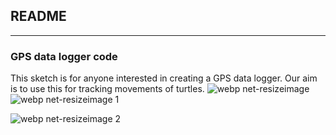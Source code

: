 ## README ##
***

### GPS data logger code ###

This sketch is for anyone interested in creating a GPS data logger. Our aim is to use this for tracking movements of turtles.
![webp net-resizeimage](https://user-images.githubusercontent.com/24802401/46558438-174a8780-c8bb-11e8-980e-1c13bab4512d.png)
![webp net-resizeimage 1](https://user-images.githubusercontent.com/24802401/46558608-ad7ead80-c8bb-11e8-8fae-a488e478b079.png)

![webp net-resizeimage 2](https://user-images.githubusercontent.com/24802401/46558700-02babf00-c8bc-11e8-9e45-bf37d06c8a8d.png)



